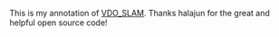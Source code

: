 This is my annotation of [VDO_SLAM](https://github.com/halajun/VDO_SLAM). 
Thanks halajun for the great and helpful open source code!